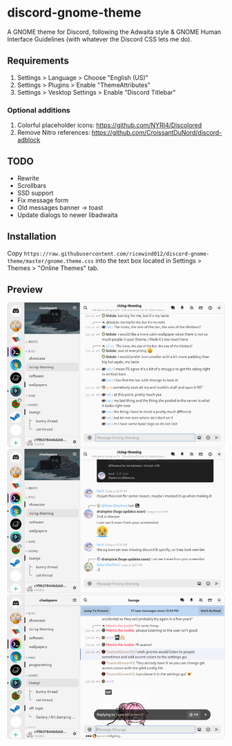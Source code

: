# discord-gnome-theme

A GNOME theme for Discord, following the Adwaita style & GNOME Human Interface Guidelines (with whatever the Discord CSS lets me do).

## Requirements

1. Settings > Language > Choose "English (US)"
2. Settings > Plugins > Enable "ThemeAttributes"
3. Settings > Vesktop Settings > Enable "Discord Titlebar"

### Optional additions

1. Colorful placeholder icons: https://github.com/NYRI4/Discolored
2. Remove Nitro references: https://github.com/CroissantDuNord/discord-adblock

## TODO

- Rewrite
- Scrollbars
- SSD support
- Fix message form
- Old messages banner -> toast
- Update dialogs to newer libadwaita

## Installation

Copy `https://raw.githubusercontent.com/ricewind012/discord-gnome-theme/master/gnome.theme.css` into the text box located in Settings > Themes > "Online Themes" tab.

## Preview

![first](./assets/preview/Screenshot%20from%202024-04-27%2011-55-58.png)
![cozy second](./assets/preview/Screenshot%20from%202024-04-27%2012-31-42.png)
![third](./assets/preview/Screenshot%20from%202024-04-27%2012-24-16.png)
